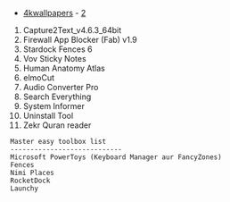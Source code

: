 - [4kwallpapers](https://4kwallpapers.com/photography/dark-aesthetic-city-22091.html) - [2](https://4kwallpapers.com/black-dark/no-pain-no-gain-17407.html)
1. Capture2Text_v4.6.3_64bit
2. Firewall App Blocker (Fab) v1.9
3. Stardock Fences 6
4. Vov Sticky Notes
5. Human Anatomy Atlas
6. elmoCut
7. Audio Converter Pro
8. Search Everything
9.  System Informer
10. Uninstall Tool
11. Zekr Quran reader

```
Master easy toolbox list
----------------------------
Microsoft PowerToys (Keyboard Manager aur FancyZones)
Fences
Nimi Places
RocketDock
Launchy
```
